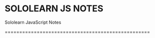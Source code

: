 # SOLOLEARN JS NOTES 

Sololearn JavaScript Notes

==================================================
